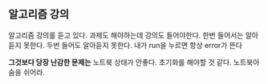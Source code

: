 ## 알고리즘 강의
알고리즘 강의를 듣고 있다. 과제도 해야하는데 강의도 들어야한다.
한번 들어서는 알아듣지 못한다.
두번 들어도 알아듣지 못한다.
내가 run을 누르면 항상 error가 뜬다

__그것보다 당장 난감한 문제는__
노트북 상태가 안좋다. 초기화를 해야할 것 같다.
노트북아 숨을 쉬어라.


